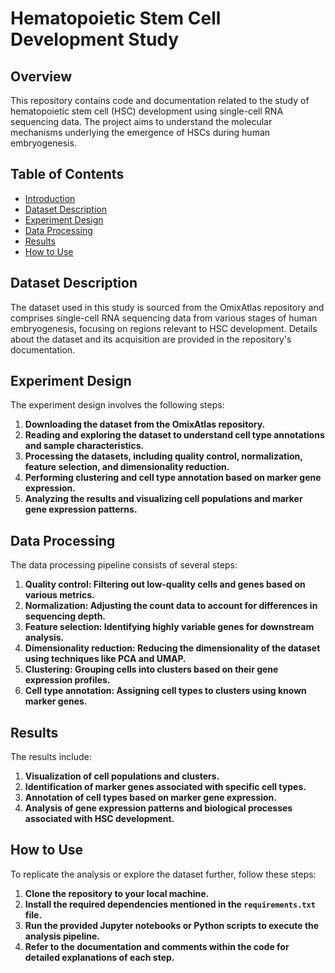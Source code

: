 # **Hematopoietic Stem Cell Development Study**

## **Overview**

This repository contains code and documentation related to the study of hematopoietic stem cell (HSC) development using single-cell RNA sequencing data. The project aims to understand the molecular mechanisms underlying the emergence of HSCs during human embryogenesis.

## **Table of Contents**

- [Introduction](#hematopoietic-stem-cell-development-study)
- [Dataset Description](#dataset-description)
- [Experiment Design](#experiment-design)
- [Data Processing](#data-processing)
- [Results](#results)
- [How to Use](#how-to-use)

## **Dataset Description**

The dataset used in this study is sourced from the OmixAtlas repository and comprises single-cell RNA sequencing data from various stages of human embryogenesis, focusing on regions relevant to HSC development. Details about the dataset and its acquisition are provided in the repository's documentation.

## **Experiment Design**

The experiment design involves the following steps:

1. **Downloading the dataset from the OmixAtlas repository.**
2. **Reading and exploring the dataset to understand cell type annotations and sample characteristics.**
3. **Processing the datasets, including quality control, normalization, feature selection, and dimensionality reduction.**
4. **Performing clustering and cell type annotation based on marker gene expression.**
5. **Analyzing the results and visualizing cell populations and marker gene expression patterns.**

## **Data Processing**

The data processing pipeline consists of several steps:

1. **Quality control: Filtering out low-quality cells and genes based on various metrics.**
2. **Normalization: Adjusting the count data to account for differences in sequencing depth.**
3. **Feature selection: Identifying highly variable genes for downstream analysis.**
4. **Dimensionality reduction: Reducing the dimensionality of the dataset using techniques like PCA and UMAP.**
5. **Clustering: Grouping cells into clusters based on their gene expression profiles.**
6. **Cell type annotation: Assigning cell types to clusters using known marker genes.**

## **Results**

The results include:

1. **Visualization of cell populations and clusters.**
2. **Identification of marker genes associated with specific cell types.**
3. **Annotation of cell types based on marker gene expression.**
4. **Analysis of gene expression patterns and biological processes associated with HSC development.**

## **How to Use**

To replicate the analysis or explore the dataset further, follow these steps:

1. **Clone the repository to your local machine.**
2. **Install the required dependencies mentioned in the `requirements.txt` file.**
3. **Run the provided Jupyter notebooks or Python scripts to execute the analysis pipeline.**
4. **Refer to the documentation and comments within the code for detailed explanations of each step.**

